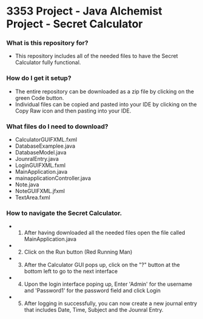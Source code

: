 # 3353 Project - Java Alchemist Project - Secret Calculator

### What is this repository for? ###
 * This repository includes all of the needed files to have the Secret Calculator fully functional. 
 
### How do I get it setup? ###
 * The entire repository can be downloaded as a zip file by clicking on the green Code button.
 * Individual files can be copied and pasted into your IDE by clicking on the Copy Raw icon and then pasting into your IDE.
 
### What files do I need to download? ###
 * CalculatorGUIFXML.fxml
 * DatabaseExamplee.java
 * DatabaseModel.java
 * JounralEntry.java
 * LoginGUIFXML.fxml
 * MainApplication.java
 * mainapplicationController.java
 * Note.java
 * NoteGUIFXML.jfxml
 * TextArea.fxml
 
 ### How to navigate the Secret Calculator. ###
 * 1. After having downloaded all the needed files open the file called MainApplication.java
 * 2. Click on the Run button (Red Running Man)
 * 3. After the Calculator GUI pops up, click on the "?" button at the bottom left to go to the next interface
 * 4. Upon the login interface poping up, Enter 'Admin' for the username and 'Password1' for the password field and click Login
 * 5. After logging in successfully, you can now create a new journal entry that includes Date, Time, Subject and the Jounral Entry.

